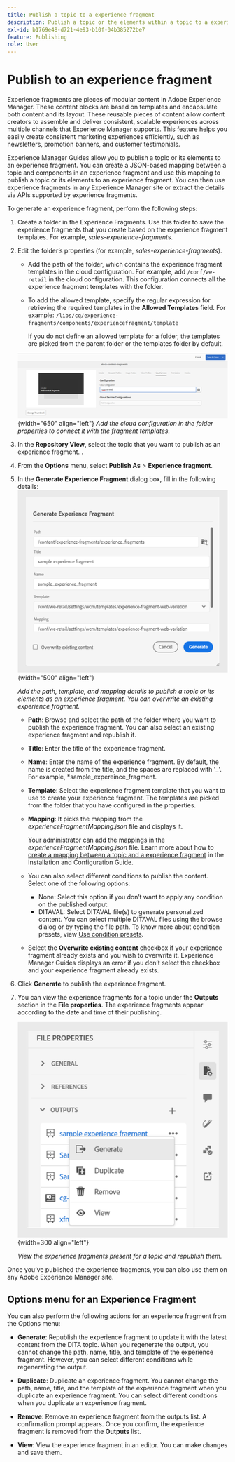 ```yaml
---
title: Publish a topic to a experience fragment
description: Publish a topic or the elements within a topic to a experience fragment in AEM Guides.  Learn how to view the experience fragments present for a topic and republish them.
exl-id: b1769e48-d721-4e93-b10f-04b385272be7
feature: Publishing
role: User
---
```

# Publish to an experience fragment

Experience fragments are pieces of modular content in Adobe Experience Manager. These content blocks are based on templates and encapsulate both content and its layout. These reusable pieces of content allow content creators to assemble and deliver consistent, scalable experiences across multiple channels that Experience Manager supports. This feature helps you easily create consistent marketing experiences efficiently, such as newsletters, promotion banners, and customer testimonials.  

Experience Manager Guides allow you to publish a topic or its elements to an experience fragment. You can create a JSON-based mapping between a topic and components in an experience fragment and use this mapping to publish a topic or its elements to an experience fragment. You can then use experience fragments in any Experience Manager site or extract the details via APIs supported by experience fragments.




To generate an experience fragment, perform the following steps:


1.  Create a folder in the Experience Fragments. Use this folder to save the experience fragments that you create based on the experience fragment templates. For example, *sales-experience-fragments*. 
1. Edit the folder’s properties (for example, *sales-experience-fragments*).
    * Add the path of the folder, which contains the experience fragment templates in the cloud configuration. 
For example, add `/conf/we-retail` in the cloud configuration. This configuration connects all the experience fragment templates with the folder.
    
    * To add the allowed template, specify the regular expression for retrieving the required templates in the **Allowed Templates** field. 
    For example: 
    `/libs/cq/experience-fragments/components/experiencefragment/template`

        If you do not define an allowed template for a folder, the templates are picked from the parent folder or the templates folder by default. 

    ![add cloud configuration details in the folder properties](images/fragment-folder-cloud-configuration.png){width="650" align="left"}
       *Add the cloud configuration in the folder properties to connect it with the fragment templates.* 
1. In the **Repository View**, select the topic that you want to publish as an experience fragment. . 
1. From the **Options** menu, select **Publish As** > **Experience fragment**.  
1. In the **Generate Experience Fragment** dialog box, fill in the following details:
        ![Add the fragment model and mapping details in the Publish as experience fragment dialog](images/experience-fragment-generate.png){width="500" align="left"}
        
    *Add the path, template, and mapping details to publish a topic or its elements as an experience fragment. You can overwrite an existing experience fragment.*  

    * **Path**: Browse and select the path of the folder where you want to publish the experience fragment. You can also select an existing experience fragment and republish it.
    * **Title**: Enter the title of the experience fragment.
    * **Name**: Enter the name of the experience fragment. By default, the name is created from the title, and the spaces are replaced with '_'. For example, *sample_expereince_fragment. 
    * **Template**: Select the experience fragment template that you want to use to create your experience fragment. The templates are picked from the folder that you have configured in the properties. 
    * **Mapping**: It picks the mapping from the *experienceFragmentMapping.json* file and displays it.  

      

        Your administrator can add the mappings in the *experienceFragmentMapping.json* file.  Learn more about how to [create a mapping between a topic and a experience fragment](../cs-install-guide/conf-experience-fragment-mapping-cs.md) in the  Installation and Configuration Guide.

    * You can also select different conditions to publish the content.  Select one of the following options:

        * None: Select this option if you don’t want to apply any condition on the published output.
        * DITAVAL: Select DITAVAL file(s) to generate personalized content. You can select multiple DITAVAL files using the browse dialog or by typing the file path. To know more about condition presets, view [Use condition presets](generate-output-use-condition-presets.md).
        
    * Select the **Overwrite existing content** checkbox if your experience fragment already exists and you wish to overwrite it. Experience Manager Guides displays an error if you don’t select the checkbox and your experience fragment already exists. 
1. Click **Generate** to publish the experience fragment.
1. You can view the experience fragments for a topic under the **Outputs** section in the **File properties**. The experience fragments appear according to the date and time of their publishing. 
 
    ![View the experience fragments for a topic](images/experience-fragment-outputs.png){width=300 align="left"}
       
     *View the experience fragments present for a topic and republish them.*  

 


Once you’ve published the experience fragments, you can also use them on any Adobe Experience Manager site.


## Options menu for an Experience Fragment 

You can also perform the following actions for an experience fragment from the Options menu:

* **Generate**: Republish the experience fragment to update it with the latest content from the DITA topic. When you regenerate the output, you cannot change the path, name, title, and template of the experience fragment. However, you can select different conditions while regenerating the output.

* **Duplicate**: Duplicate an experience fragment. You cannot change the path, name, title, and the template of the experience fragment when you duplicate an experience fragment. You can select different condtions when you duplicate an experience fragment.

* **Remove**: Remove an experience fragment from the outputs list. A confirmation prompt appears. Once you confirm, the experience fragment is removed from the **Outputs** list. 

* **View**: View the experience fragment in an editor. You can make changes and save them.

 
